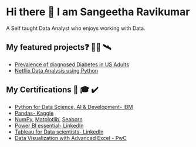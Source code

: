 # Hi there 👋 I am Sangeetha Ravikumar ###
 A Self taught Data Analyst who enjoys working with Data.
 
 ## My featured projects❓ 👨‍💻 🛰️
 
 * [Prevalence of diagnosed Diabetes in US Adults](https://github.com/sangeetharavi13/US-Diabetes-Tracker)
 * [Netflix Data Analysis using Python](https://github.com/sangeetharavi13/Netflix-Data-Analysis-using-Python)

 ## My Certifications 📜 🎓 ✔️
 
 * 	[Python for Data Science, AI & Development- IBM](https://www.coursera.org/account/accomplishments/certificate/Y5PRK6AZC8T9)
 * 	[Pandas- Kaggle](https://www.kaggle.com/learn/certification/sangeetharavikumar/pandas)
 * 	[NumPy](https://olympus.mygreatlearning.com/courses/50633/certificate), [Matplotlib](https://olympus.mygreatlearning.com/courses/56749/certificate), [Seaborn](https://olympus.mygreatlearning.com/courses/57915/certificate)
 * 	[Power BI essential- LinkedIn](https://www.linkedin.com/learning/certificates/1adaeedb4038a224b9a1e65567e40aa58dc1b643e35575ed061c631ddc8aafca)
 * 	[Tableau for Data scientists- LinkedIn](https://www.linkedin.com/learning/certificates/0a990eb8722668cbea9768e21ac722cd43c35063d003ad6288f24daa169a561f)
 * 	[Data Visualization with Advanced Excel - PwC](https://www.coursera.org/account/accomplishments/certificate/X2YUVKLAVMGD)



<!--
**sangeetharavi13/sangeetharavi13** is a ✨ _special_ ✨ repository because its `README.md` (this file) appears on your GitHub profile.

Here are some ideas to get you started:

- 🔭 I’m currently working on ...
- 🌱 I’m currently learning ...
- 👯 I’m looking to collaborate on ...
- 🤔 I’m looking for help with ...
- 💬 Ask me about ...
- 📫 How to reach me: ...
- 😄 Pronouns: ...
- ⚡ Fun fact: ...
-->
